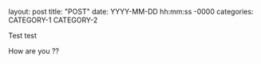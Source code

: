 layout: post
title: "POST"
date: YYYY-MM-DD hh:mm:ss -0000
categories: CATEGORY-1 CATEGORY-2


Test test

How are you ??
